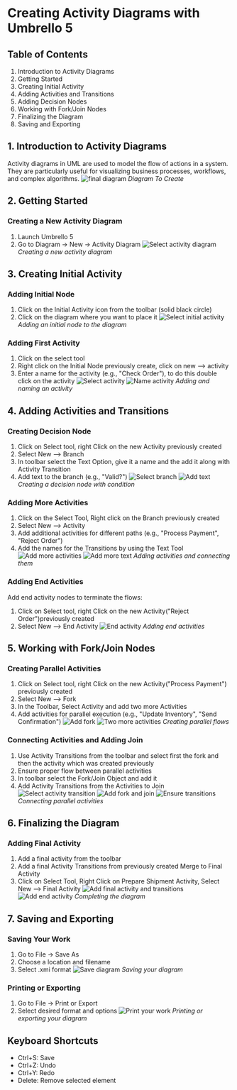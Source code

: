 # Creating Activity Diagrams with Umbrello 5

## Table of Contents
1. Introduction to Activity Diagrams
2. Getting Started
3. Creating Initial Activity
4. Adding Activities and Transitions
5. Adding Decision Nodes
6. Working with Fork/Join Nodes
7. Finalizing the Diagram
8. Saving and Exporting

## 1. Introduction to Activity Diagrams
Activity diagrams in UML are used to model the flow of actions in a system. They are particularly useful for visualizing business processes, workflows, and complex algorithms.
   ![final diagram](/static/img/activity-diagram/0_final_diagram.png)
   *Diagram To Create*

## 2. Getting Started

### Creating a New Activity Diagram
1. Launch Umbrello 5
2. Go to Diagram → New → Activity Diagram
   ![Select activity diagram](/static/img/activity-diagram/1_select_activity_diagram.png)
   *Creating a new activity diagram*

## 3. Creating Initial Activity

### Adding Initial Node
1. Click on the Initial Activity icon from the toolbar (solid black circle)
2. Click on the diagram where you want to place it
   ![Select initial activity](/static/img/activity-diagram/2_select_initial_activity.png)
   *Adding an initial node to the diagram*

### Adding First Activity
1. Click on the select tool
2. Right click on the Initial Node previously create, click on new --> activity
3. Enter a name for the activity (e.g., "Check Order"), to do this double click on the activity
   ![Select activity](/static/img/activity-diagram/3_select_activity.png)
   ![Name activity](/static/img/activity-diagram/4_name_activity.png)
   *Adding and naming an activity*

## 4. Adding Activities and Transitions

### Creating Decision Node
1. Click on Select tool, right Click on the new Activity previously created
2. Select New --> Branch
3. In toolbar select the Text Option, give it a name and the add it along with Activity Transition
4. Add text to the branch (e.g., "Valid?")
   ![Select branch](/static/img/activity-diagram/5_select_branch.png)
   ![Add text](/static/img/activity-diagram/6_add_text.png)
   *Creating a decision node with condition*

### Adding More Activities
1. Click on the Select Tool, Right click on the Branch previously created
2. Select New --> Activity
3.  Add additional activities for different paths (e.g., "Process Payment", "Reject Order")
4. Add the names for the Transitions by using the Text Tool
   ![Add more activities](/static/img/activity-diagram/7_add_more_activities.png)
   ![Add more text](/static/img/activity-diagram/8_add_more_text.png)
   *Adding activities and connecting them*

### Adding End Activities
Add end activity nodes to terminate the flows:
1. Click on Select tool, right Click on the new Activity("Reject Order")previously created
2. Select New --> End Activity
   ![End activity](/static/img/activity-diagram/8_end_act.png)
   *Adding end activities*

## 5. Working with Fork/Join Nodes

### Creating Parallel Activities
1. Click on Select tool, right Click on the new Activity("Process Payment") previously created
2. Select New --> Fork
3. In the Toolbar, Select Activity and add two more Activities
3. Add activities for parallel execution (e.g., "Update Inventory", "Send Confirmation")
   ![Add fork](/static/img/activity-diagram/9_add_fork.png)
   ![Two more activities](/static/img/activity-diagram/10_two_more_acts.png)
   *Creating parallel flows*

### Connecting Activities and Adding Join
1. Use Activity Transitions from the toolbar and select first the fork and then the activity which was created previously
2. Ensure proper flow between parallel activities
3. In toolbar select the Fork/Join Object and add it
4. Add Activity Transitions from the Activities to Join
   ![Select activity transition](/static/img/activity-diagram/11_select_act_trans.png)
   ![Add fork and join](/static/img/activity-diagram/12_add_fork_join.png)
   ![Ensure transitions](/static/img/activity-diagram/13_ensure_trans.png)
   *Connecting parallel activities*

## 6. Finalizing the Diagram

### Adding Final Activity
1. Add a final activity from the toolbar
2. Add a final Activity Transitions from previously created Merge to Final Activity
3. Click on Select Tool, Right Click on Prepare Shipment Activity, Select New --> Final Activity
   ![Add final activity and transitions](/static/img/activity-diagram/14_add_final_act_and_trans.png)
   ![Add end activity](/static/img/activity-diagram/15_add_end_act.png)
   *Completing the diagram*

## 7. Saving and Exporting

### Saving Your Work
1. Go to File → Save As
2. Choose a location and filename
3. Select .xmi format
   ![Save diagram](/static/img/activity-diagram/16_to_save.png)
   *Saving your diagram*

### Printing or Exporting
1. Go to File → Print or Export
2. Select desired format and options
   ![Print your work](/static/img/activity-diagram/17_print_your_work.png)
   *Printing or exporting your diagram*

## Keyboard Shortcuts
- Ctrl+S: Save
- Ctrl+Z: Undo
- Ctrl+Y: Redo
- Delete: Remove selected element